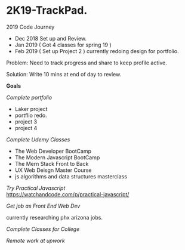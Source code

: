 # 2K19-TrackPad.
2019 Code Journey

- Dec 2018 Set up and Review.
- Jan 2019 ( Got 4 classes for spring 19 )
- Feb 2019 ( Set up Project 2 )
 currently redoing design for portfolio.

Problem: Need to track progress and share to keep profile active.

Solution: Write 10 mins at end of day to review.

**Goals**

*Complete portfolio*
- Laker project
- portflio redo.
- project 3
- project 4
  
*Complete Udemy Classes*
- The Web Developer BootCamp
- The Modern Javascript BootCamp
- The Mern Stack Front to Back
- UX Web Deisgn Master Course
- js algorithms and data structures masterclass
  
*Try Practical Javascript*  
https://watchandcode.com/p/practical-javascript/

*Get job as Front End Web Dev*

currently researching phx arizona jobs. 

*Complete Classes for College*

*Remote work at upwork*
